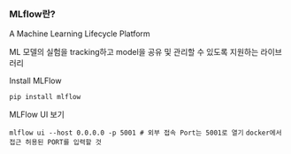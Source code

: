 ### MLflow란?

A Machine Learning Lifecycle Platform

ML 모델의 실험을 tracking하고 model을 공유 및 관리할 수 있도록 지원하는 라이브러리

Install MLFlow

``` pip install mlflow ```

MLFlow UI 보기

``` mlflow ui --host 0.0.0.0 -p 5001 # 외부 접속 Port는 5001로 열기 ``` 
``` docker에서 접근 허용된 PORT를 입력할 것 ```
